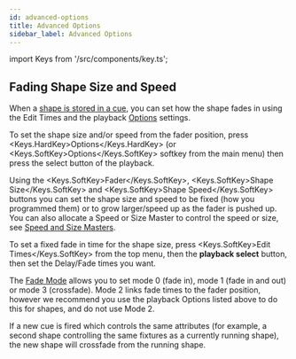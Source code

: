 ```yaml
---
id: advanced-options
title: Advanced Options
sidebar_label: Advanced Options
---
```


import Keys from '/src/components/key.ts';

Fading Shape Size and Speed
---------------------------

When a [shape is stored in a cue](shape-generator.md#using-shapes-in-cues),
you can set how the shape fades in
using the Edit Times and the playback [Options](../cues/playback-options.md) settings.

To set the shape size and/or speed from the fader position, press <Keys.HardKey>Options</Keys.HardKey>
(or <Keys.SoftKey>Options</Keys.SoftKey> softkey from the main menu) then press the select button of
the playback.

Using the <Keys.SoftKey>Fader</Keys.SoftKey>, <Keys.SoftKey>Shape Size</Keys.SoftKey> and <Keys.SoftKey>Shape Speed</Keys.SoftKey> buttons you can
set the shape size and speed to be fixed (how you programmed them) or to
grow larger/speed up as the fader is pushed up. You can also allocate a
Speed or Size Master to control the speed or size, see
[Speed and Size Masters](../running-the-show/playback-controls.md#speed-and-size-masters).

To set a fixed fade in time for the shape size, press <Keys.SoftKey>Edit Times</Keys.SoftKey>
from the top menu, then the **playback select** button, then set the
Delay/Fade times you want.

The [Fade Mode](../cues/playback-options.md#fader-mode) allows you to set mode 0 (fade in), mode 1 (fade in and
out) or mode 3 (crossfade). Mode 2 links fade times to the fader
position, however we recommend you use the playback Options listed above
to do this for shapes, and do not use Mode 2.

If a new cue is fired which controls the same attributes (for example, a
second shape controlling the same fixtures as a currently running
shape), the new shape will crossfade from the running shape.